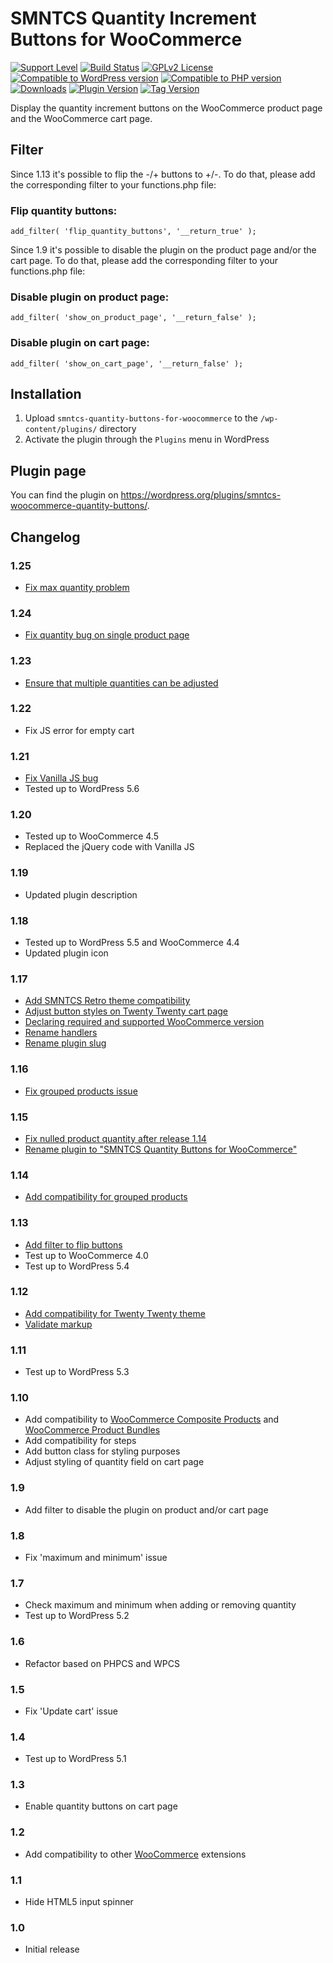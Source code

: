 # SMNTCS Quantity Increment Buttons for WooCommerce

[![Support Level](https://img.shields.io/badge/support-active-green.svg)](#support-level)
[![Build Status](https://api.travis-ci.com/nielslange/smntcs-quantity-buttons-for-woocommerce.svg?branch=trunk)](https://api.travis-ci.com/nielslange/smntcs-woocommerce-quantity-buttons)
[![GPLv2 License](https://img.shields.io/github/license/nielslange/smntcs-woocommerce-quantity-buttons.svg)](https://www.gnu.org/licenses/gpl.html)
[![Compatible to WordPress version](https://plugintests.com/plugins/smntcs-woocommerce-quantity-buttons/wp-badge.svg)](https://plugintests.com/plugins/smntcs-woocommerce-quantity-buttons/latest)
[![Compatible to PHP version](https://plugintests.com/plugins/smntcs-woocommerce-quantity-buttons/php-badge.svg)](https://plugintests.com/plugins/smntcs-woocommerce-quantity-buttons/latest)
[![Downloads](https://img.shields.io/wordpress/plugin/dt/smntcs-woocommerce-quantity-buttons.svg)](https://wordpress.org/plugins/smntcs-woocommerce-quantity-buttons/)
[![Plugin Version](https://img.shields.io/wordpress/plugin/v/smntcs-woocommerce-quantity-buttons.svg)](https://wordpress.org/plugins/smntcs-woocommerce-quantity-buttons/)
[![Tag Version](https://img.shields.io/github/tag/nielslange/smntcs-woocommerce-quantity-buttons.svg)](https://wordpress.org/plugins/smntcs-woocommerce-quantity-buttons/)

Display the quantity increment buttons on the WooCommerce product page and the WooCommerce cart page.

## Filter

Since 1.13 it's possible to flip the -/+ buttons to +/-. To do that, please add the corresponding filter to your functions.php file:

### Flip quantity buttons:

```
add_filter( 'flip_quantity_buttons', '__return_true' );
```

Since 1.9 it's possible to disable the plugin on the product page and/or the cart page. To do that, please add the corresponding filter to your functions.php file:

### Disable plugin on product page:

```
add_filter( 'show_on_product_page', '__return_false' );
```

### Disable plugin on cart page:

```
add_filter( 'show_on_cart_page', '__return_false' );
```

## Installation

1. Upload `smntcs-quantity-buttons-for-woocommerce` to the `/wp-content/plugins/` directory
2. Activate the plugin through the `Plugins` menu in WordPress

## Plugin page

You can find the plugin on https://wordpress.org/plugins/smntcs-woocommerce-quantity-buttons/.

## Changelog

### 1.25
* [Fix max quantity problem](https://github.com/nielslange/smntcs-quantity-buttons-for-woocommerce/issues/70)

### 1.24
* [Fix quantity bug on single product page](https://github.com/nielslange/smntcs-quantity-buttons-for-woocommerce/issues/67)

### 1.23
* [Ensure that multiple quantities can be adjusted](https://github.com/nielslange/smntcs-quantity-buttons-for-woocommerce/issues/65)

### 1.22
* Fix JS error for empty cart

### 1.21
* [Fix Vanilla JS bug](https://github.com/nielslange/smntcs-quantity-buttons-for-woocommerce/issues/61)
* Tested up to WordPress 5.6

### 1.20
* Tested up to WooCommerce 4.5
* Replaced the jQuery code with Vanilla JS

### 1.19
* Updated plugin description

### 1.18
* Tested up to WordPress 5.5 and WooCommerce 4.4
* Updated plugin icon

### 1.17
* [Add SMNTCS Retro theme compatibility](https://github.com/nielslange/smntcs-quantity-buttons-for-woocommerce/issues/34)
* [Adjust button styles on Twenty Twenty cart page](https://github.com/nielslange/smntcs-quantity-buttons-for-woocommerce/issues/33)
* [Declaring required and supported WooCommerce version](https://github.com/nielslange/smntcs-quantity-buttons-for-woocommerce/issues/30)
* [Rename handlers](https://github.com/nielslange/smntcs-quantity-buttons-for-woocommerce/issues/35)
* [Rename plugin slug](https://github.com/nielslange/smntcs-quantity-buttons-for-woocommerce/issues/36)

### 1.16
* [Fix grouped products issue](https://github.com/nielslange/smntcs-quantity-buttons-for-woocommerce/issues/21)

### 1.15
* [Fix nulled product quantity after release 1.14](https://github.com/nielslange/smntcs-quantity-buttons-for-woocommerce/issues/24)
* [Rename plugin to "SMNTCS Quantity Buttons for WooCommerce"](https://github.com/nielslange/smntcs-quantity-buttons-for-woocommerce/issues/25)

### 1.14
* [Add compatibility for grouped products](https://github.com/nielslange/smntcs-quantity-buttons-for-woocommerce/issues/21)

### 1.13
* [Add filter to flip buttons](https://github.com/nielslange/smntcs-quantity-buttons-for-woocommerce/issues/17)
* Test up to WooCommerce 4.0
* Test up to WordPress 5.4

### 1.12
* [Add compatibility for Twenty Twenty theme](https://github.com/nielslange/smntcs-quantity-buttons-for-woocommerce/issues/11)
* [Validate markup](https://github.com/nielslange/smntcs-quantity-buttons-for-woocommerce/issues/10)

### 1.11
* Test up to WordPress 5.3

### 1.10
* Add compatibility to [WooCommerce Composite Products](https://woocommerce.com/products/composite-products/) and [WooCommerce Product Bundles](https://woocommerce.com/products/product-bundles/)
* Add compatibility for steps
* Add button class for styling purposes
* Adjust styling of quantity field on cart page

### 1.9
* Add filter to disable the plugin on product and/or cart page

### 1.8
* Fix 'maximum and minimum' issue

### 1.7
* Check maximum and minimum when adding or removing quantity
* Test up to WordPress 5.2

### 1.6
* Refactor based on PHPCS and WPCS

### 1.5
* Fix 'Update cart' issue

### 1.4
* Test up to WordPress 5.1

### 1.3
* Enable quantity buttons on cart page

### 1.2
* Add compatibility to other [WooCommerce](https://wordpress.org/plugins/woocommerce/) extensions

### 1.1
* Hide HTML5 input spinner

### 1.0
* Initial release
